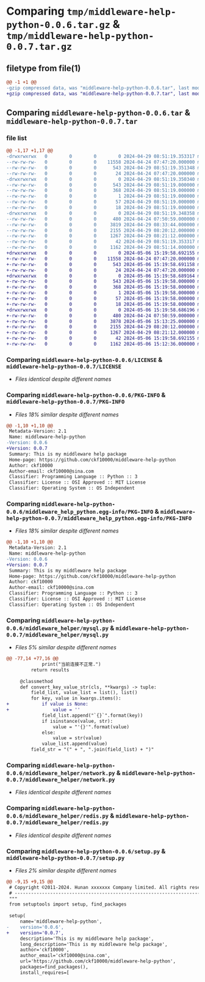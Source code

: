 # Comparing `tmp/middleware-help-python-0.0.6.tar.gz` & `tmp/middleware-help-python-0.0.7.tar.gz`

## filetype from file(1)

```diff
@@ -1 +1 @@
-gzip compressed data, was "middleware-help-python-0.0.6.tar", last modified: Mon Apr 29 08:51:19 2024, max compression
+gzip compressed data, was "middleware-help-python-0.0.7.tar", last modified: Mon May  6 15:19:58 2024, max compression
```

## Comparing `middleware-help-python-0.0.6.tar` & `middleware-help-python-0.0.7.tar`

### file list

```diff
@@ -1,17 +1,17 @@
-drwxrwxrwx   0        0        0        0 2024-04-29 08:51:19.353317 middleware-help-python-0.0.6/
--rw-rw-rw-   0        0        0    11558 2024-04-24 07:47:20.000000 middleware-help-python-0.0.6/LICENSE
--rw-rw-rw-   0        0        0      543 2024-04-29 08:51:19.351348 middleware-help-python-0.0.6/PKG-INFO
--rw-rw-rw-   0        0        0       24 2024-04-24 07:47:20.000000 middleware-help-python-0.0.6/README.md
-drwxrwxrwx   0        0        0        0 2024-04-29 08:51:19.350340 middleware-help-python-0.0.6/middleware_help_python.egg-info/
--rw-rw-rw-   0        0        0      543 2024-04-29 08:51:19.000000 middleware-help-python-0.0.6/middleware_help_python.egg-info/PKG-INFO
--rw-rw-rw-   0        0        0      368 2024-04-29 08:51:19.000000 middleware-help-python-0.0.6/middleware_help_python.egg-info/SOURCES.txt
--rw-rw-rw-   0        0        0        1 2024-04-29 08:51:19.000000 middleware-help-python-0.0.6/middleware_help_python.egg-info/dependency_links.txt
--rw-rw-rw-   0        0        0       57 2024-04-29 08:51:19.000000 middleware-help-python-0.0.6/middleware_help_python.egg-info/requires.txt
--rw-rw-rw-   0        0        0       18 2024-04-29 08:51:19.000000 middleware-help-python-0.0.6/middleware_help_python.egg-info/top_level.txt
-drwxrwxrwx   0        0        0        0 2024-04-29 08:51:19.348358 middleware-help-python-0.0.6/middleware_helper/
--rw-rw-rw-   0        0        0      480 2024-04-24 07:50:59.000000 middleware-help-python-0.0.6/middleware_helper/__init__.py
--rw-rw-rw-   0        0        0     3819 2024-04-29 08:33:44.000000 middleware-help-python-0.0.6/middleware_helper/mysql.py
--rw-rw-rw-   0        0        0     2155 2024-04-29 08:20:12.000000 middleware-help-python-0.0.6/middleware_helper/network.py
--rw-rw-rw-   0        0        0     1267 2024-04-29 08:21:12.000000 middleware-help-python-0.0.6/middleware_helper/redis.py
--rw-rw-rw-   0        0        0       42 2024-04-29 08:51:19.353317 middleware-help-python-0.0.6/setup.cfg
--rw-rw-rw-   0        0        0     1162 2024-04-29 08:51:14.000000 middleware-help-python-0.0.6/setup.py
+drwxrwxrwx   0        0        0        0 2024-05-06 15:19:58.692155 middleware-help-python-0.0.7/
+-rw-rw-rw-   0        0        0    11558 2024-04-24 07:47:20.000000 middleware-help-python-0.0.7/LICENSE
+-rw-rw-rw-   0        0        0      543 2024-05-06 15:19:58.691158 middleware-help-python-0.0.7/PKG-INFO
+-rw-rw-rw-   0        0        0       24 2024-04-24 07:47:20.000000 middleware-help-python-0.0.7/README.md
+drwxrwxrwx   0        0        0        0 2024-05-06 15:19:58.689164 middleware-help-python-0.0.7/middleware_help_python.egg-info/
+-rw-rw-rw-   0        0        0      543 2024-05-06 15:19:58.000000 middleware-help-python-0.0.7/middleware_help_python.egg-info/PKG-INFO
+-rw-rw-rw-   0        0        0      368 2024-05-06 15:19:58.000000 middleware-help-python-0.0.7/middleware_help_python.egg-info/SOURCES.txt
+-rw-rw-rw-   0        0        0        1 2024-05-06 15:19:58.000000 middleware-help-python-0.0.7/middleware_help_python.egg-info/dependency_links.txt
+-rw-rw-rw-   0        0        0       57 2024-05-06 15:19:58.000000 middleware-help-python-0.0.7/middleware_help_python.egg-info/requires.txt
+-rw-rw-rw-   0        0        0       18 2024-05-06 15:19:58.000000 middleware-help-python-0.0.7/middleware_help_python.egg-info/top_level.txt
+drwxrwxrwx   0        0        0        0 2024-05-06 15:19:58.686196 middleware-help-python-0.0.7/middleware_helper/
+-rw-rw-rw-   0        0        0      480 2024-04-24 07:50:59.000000 middleware-help-python-0.0.7/middleware_helper/__init__.py
+-rw-rw-rw-   0        0        0     3878 2024-05-06 15:13:25.000000 middleware-help-python-0.0.7/middleware_helper/mysql.py
+-rw-rw-rw-   0        0        0     2155 2024-04-29 08:20:12.000000 middleware-help-python-0.0.7/middleware_helper/network.py
+-rw-rw-rw-   0        0        0     1267 2024-04-29 08:21:12.000000 middleware-help-python-0.0.7/middleware_helper/redis.py
+-rw-rw-rw-   0        0        0       42 2024-05-06 15:19:58.692155 middleware-help-python-0.0.7/setup.cfg
+-rw-rw-rw-   0        0        0     1162 2024-05-06 15:12:36.000000 middleware-help-python-0.0.7/setup.py
```

### Comparing `middleware-help-python-0.0.6/LICENSE` & `middleware-help-python-0.0.7/LICENSE`

 * *Files identical despite different names*

### Comparing `middleware-help-python-0.0.6/PKG-INFO` & `middleware-help-python-0.0.7/PKG-INFO`

 * *Files 18% similar despite different names*

```diff
@@ -1,10 +1,10 @@
 Metadata-Version: 2.1
 Name: middleware-help-python
-Version: 0.0.6
+Version: 0.0.7
 Summary: This is my middleware help package
 Home-page: https://github.com/ckf10000/middleware-help-python
 Author: ckf10000
 Author-email: ckf10000@sina.com
 Classifier: Programming Language :: Python :: 3
 Classifier: License :: OSI Approved :: MIT License
 Classifier: Operating System :: OS Independent
```

### Comparing `middleware-help-python-0.0.6/middleware_help_python.egg-info/PKG-INFO` & `middleware-help-python-0.0.7/middleware_help_python.egg-info/PKG-INFO`

 * *Files 18% similar despite different names*

```diff
@@ -1,10 +1,10 @@
 Metadata-Version: 2.1
 Name: middleware-help-python
-Version: 0.0.6
+Version: 0.0.7
 Summary: This is my middleware help package
 Home-page: https://github.com/ckf10000/middleware-help-python
 Author: ckf10000
 Author-email: ckf10000@sina.com
 Classifier: Programming Language :: Python :: 3
 Classifier: License :: OSI Approved :: MIT License
 Classifier: Operating System :: OS Independent
```

### Comparing `middleware-help-python-0.0.6/middleware_helper/mysql.py` & `middleware-help-python-0.0.7/middleware_helper/mysql.py`

 * *Files 5% similar despite different names*

```diff
@@ -77,14 +77,16 @@
             print("当前连接不正常.")
         return results
 
     @classmethod
     def convert_key_value_str(cls, **kwargs) -> tuple:
         field_list, value_list = list(), list()
         for key, value in kwargs.items():
+            if value is None:
+                value = ''
             field_list.append("`{}`".format(key))
             if isinstance(value, str):
                 value = "'{}'".format(value)
             else:
                 value = str(value)
             value_list.append(value)
         field_str = "(" + ", ".join(field_list) + ")"
```

### Comparing `middleware-help-python-0.0.6/middleware_helper/network.py` & `middleware-help-python-0.0.7/middleware_helper/network.py`

 * *Files identical despite different names*

### Comparing `middleware-help-python-0.0.6/middleware_helper/redis.py` & `middleware-help-python-0.0.7/middleware_helper/redis.py`

 * *Files identical despite different names*

### Comparing `middleware-help-python-0.0.6/setup.py` & `middleware-help-python-0.0.7/setup.py`

 * *Files 2% similar despite different names*

```diff
@@ -9,15 +9,15 @@
 # Copyright ©2011-2024. Hunan xxxxxxx Company limited. All rights reserved.
 # ---------------------------------------------------------------------------------------------------------
 """
 from setuptools import setup, find_packages
 
 setup(
     name='middleware-help-python',
-    version='0.0.6',
+    version='0.0.7',
     description='This is my middleware help package',
     long_description='This is my middleware help package',
     author='ckf10000',
     author_email='ckf10000@sina.com',
     url='https://github.com/ckf10000/middleware-help-python',
     packages=find_packages(),
     install_requires=[
```

